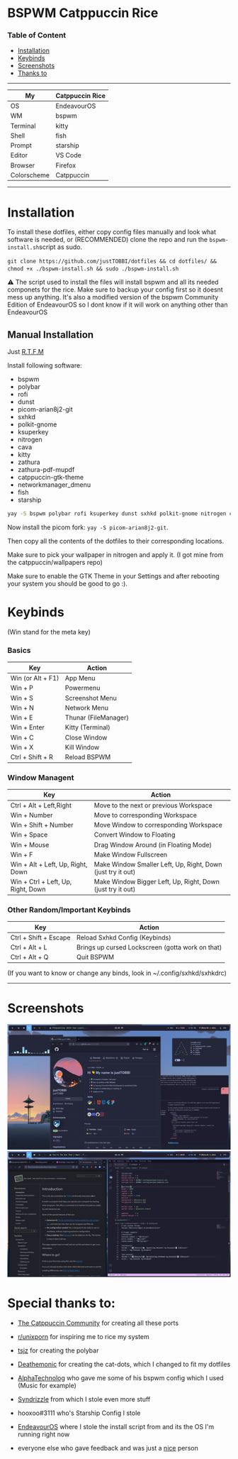 # BSPWM Catppuccin Rice

### Table of Content
- [Installation](#installation)
- [Keybinds](#keybinds)
- [Screenshots](#screenshots)
- [Thanks to](#special-thanks-to)
-----

 My | Catppuccin Rice |
|---|---|
|OS | EndeavourOS |
| WM | bspwm |
| Terminal | kitty |
| Shell | fish |
| Prompt | starship | 
| Editor | VS Code |
| Browser | Firefox |
| Colorscheme | Catppuccin |
-----

# Installation
To install these dotfiles, either copy config files manually and look what software is needed, or (RECOMMENDED) clone the repo and run the `bspwm-install.sh`script as sudo.

`git clone https://github.com/justTOBBI/dotfiles && cd dotfiles/ && chmod +x ./bspwm-install.sh && sudo ./bspwm-install.sh`

:warning: The script used to install the files will install bspwm and all its needed componets for the rice. Make sure to backup your config first so it doesnt mess up anything. It's also a modified version of the bspwm Community Edition of EndeavourOS so I dont know if it will work on anything other than EndeavourOS

## Manual Installation
Just [R.T.F.M](https://en.wikipedia.org/wiki/RTFM)

Install following software:
- bspwm
- polybar
- rofi
- dunst 
- picom-arian8j2-git
- sxhkd
- polkit-gnome
- ksuperkey
- nitrogen
- cava
- kitty
- zathura
- zathura-pdf-mupdf
- catppuccin-gtk-theme
- networkmanager_dmenu
- fish
- starship

```sh
yay -S bspwm polybar rofi ksuperkey dunst sxhkd polkit-gnome nitrogen cava kitty zathura zathura-pdf-mupdf catppuccin-gtk-theme networkmanager_dmenu fish starship
```

Now install the picom fork: `yay -S picom-arian8j2-git`.

Then copy all the contents of the dotfiles to their corresponding locations.

Make sure to pick your wallpaper in nitrogen and apply it. (I got mine from the catppuccin/wallpapers repo)

Make sure to enable the GTK Theme in your Settings and after rebooting your system you should be good to go :).

# Keybinds
(Win stand for the meta key)

### Basics
 Key | Action |
|---|---|
|Win (or Alt + F1) | App Menu |
|Win + P | Powermenu |
|Win + S | Screenshot Menu |
|Win + N | Network Menu |
|Win + E | Thunar (FileManager) |
|Win + Enter | Kitty (Terminal) |
|Win + C | Close Window |
|Win + X | Kill Window |
|Ctrl + Shift + R | Reload BSPWM |

### Window Managent 
 Key | Action |
|---|---|
|Ctrl + Alt + Left,Right | Move to the next or previous Workspace |
|Win + Number | Move to corresponding Workspace |
|Win + Shift + Number | Move Window to corresponding Workspace |
|Win + Space | Convert Window to Floating |
|Win + Mouse | Drag Window Around (in Floating Mode) |
|Win + F | Make Window Fullscreen |
|Win + Alt + Left, Up, Right, Down | Make Window Smaller Left, Up, Right, Down (just try it out)|
|Win + Ctrl + Left, Up, Right, Down | Make Window Bigger Left, Up, Right, Down (just try it out)|

### Other Random/Important Keybinds
 Key | Action |
|---|---|
|Ctrl + Shift + Escape | Reload Sxhkd Config (Keybinds) |
|Ctrl + Alt + L | Brings up cursed Lockscreen (gotta work on that)|
|Ctrl + Alt + Q | Quit BSPWM |

(If you want to know or change any binds, look in ~/.config/sxhkd/sxhkdrc)

-----


# Screenshots
![Desktop](https://github.com/justTOBBI/dotfiles/blob/master/assets/justtobbi-bspwm.png?raw=true)
![Workflow](https://github.com/justTOBBI/dotfiles/blob/master/assets/workflow.png?raw=true)

# Special thanks to:
- [The Catppuccin Community](https://github.com/catppuccin) for creating all these ports
- [r/unixporn](https://reddit.com/r/unixporn) for inspiring me to rice my system
- [tsjz](https://github.com/tsjazil/dotfiles) for creating the polybar
- [Deathemonic](https://github.com/Deathemonic/Cat-Dots) for creating the cat-dots, which I changed to fit my dotfiles
- [AlphaTechnolog](https://github.com/AlphaTechnolog) who gave me some of his bspwm config which I used (Music for example)
- [Syndrizzle](https://github.com/Syndrizzle) from which I stole even more stuff
- hooxoo#3111 who's Starship Config I stole
- [EndeavourOS](https://endeavouros.com) where I stole the install script from and its the OS I'm running right now

- everyone else who gave feedback and was just a [nice](https://www.youtube.com/watch?v=8Gs6pFM-B5I) person
